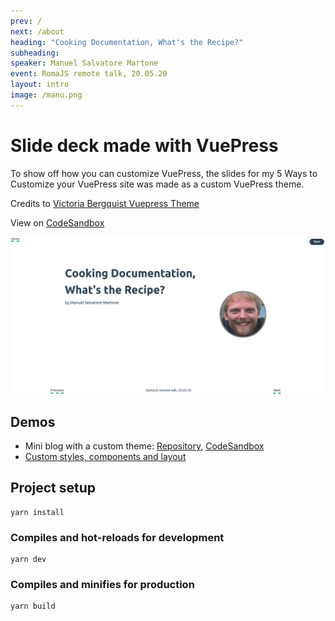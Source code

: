 ```yaml
---
prev: /
next: /about
heading: "Cooking Documentation, What's the Recipe?"
subheading: 
speaker: Manuel Salvatore Martone
event: RomaJS remote talk, 20.05.20
layout: intro
image: /manu.png
---
```


# Slide deck made with VuePress

To show off how you can customize VuePress, the slides for my 5 Ways to Customize your VuePress site was made as a custom VuePress theme.

Credits to [Victoria Bergquist Vuepress Theme](https://github.com/vicbergquist/5-ways-to-customize-vuepress)

View on [CodeSandbox](https://codesandbox.io/s/5-ways-to-customize-your-vuepress-site-slides-bc415)

![Slide deck screenshot](/.vuepress/public/screenshot.png)

## Demos

- Mini blog with a custom theme: [Repository](https://github.com/vicbergquist/vuepress-blog-demo), [CodeSandbox](https://codesandbox.io/s/vuepress-demo-simple-blog-with-custom-theme-sanity-cpdxi)
- [Custom styles, components and layout](https://codesandbox.io/s/vuejs-frankfurt-020719-vuepress-demo-customizations-459n7)

## Project setup
```
yarn install
```

### Compiles and hot-reloads for development
```
yarn dev
```

### Compiles and minifies for production
```
yarn build
```
